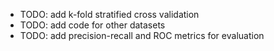 
* TODO: add k-fold stratified cross validation
* TODO: add code for other datasets
* TODO: add precision-recall and ROC metrics for evaluation
